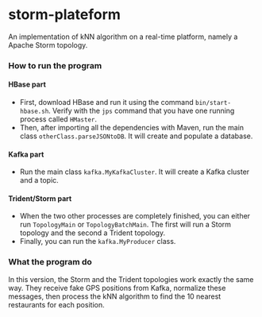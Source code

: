 # storm-plateform

An implementation of kNN algorithm on a real-time platform, namely a Apache Storm topology. 

### How to run the program
#### HBase part
- First, download HBase and run it using the command `bin/start-hbase.sh`. Verify with the `jps` command that you have
one running process called `HMaster`.
- Then, after importing all the dependencies with Maven, run the main class `otherClass.parseJSONtoDB`. It will
create and populate a database.

#### Kafka part
- Run the main class `kafka.MyKafkaCluster`. It will create a Kafka cluster and a topic.

#### Trident/Storm part
- When the two other processes are completely finished, you can either run `TopologyMain` or `TopologyBatchMain`.
The first will run a Storm topology and the second a Trident topology.
- Finally, you can run the `kafka.MyProducer` class.

### What the program do
In this version, the Storm and the Trident topologies work exactly the same way. They receive fake GPS positions from
Kafka, normalize these messages, then process the kNN algorithm to find the 10 nearest restaurants for each
position.
